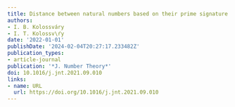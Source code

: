 ```yaml
---
title: Distance between natural numbers based on their prime signature
authors:
- I. B. Kolossváry
- I. T. Kolossv\ŕy
date: '2022-01-01'
publishDate: '2024-02-04T20:27:17.233482Z'
publication_types:
- article-journal
publication: '*J. Number Theory*'
doi: 10.1016/j.jnt.2021.09.010
links:
- name: URL
  url: https://doi.org/10.1016/j.jnt.2021.09.010
---
```

